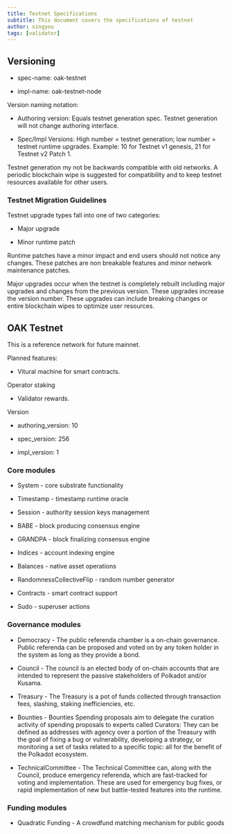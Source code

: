 ```yaml
---
title: Testnet Specifications
subtitle: This document covers the specifications of testnet
author: xingyou
tags: [validator]
---
```


## Versioning

- spec-name: oak-testnet

- impl-name: oak-testnet-node

Version naming notation:

- Authoring version: Equals testnet generation spec. Testnet generation will not change authoring interface.

- Spec/Impl Versions: High number = testnet generation; low number = testnet runtime upgrades. Example: 10 for Testnet v1 genesis, 21 for Testnet v2 Patch 1.

Testnet generation my not be backwards compatible with old networks. A periodic blockchain wipe is suggested for compatibility and to keep testnet resources available for other users.

### Testnet Migration Guidelines

Testnet upgrade types fall into one of two categories:

- Major upgrade

- Minor runtime patch

Runtime patches have a minor impact and end users should not notice any changes. These patches are non breakable features and minor network maintenance patches.

Major upgrades occur when the testnet is completely rebuilt including major upgrades and changes from the previous version. These upgrades increase the version number. These upgrades can include breaking changes or entire blockchain wipes to optimize user resources.

## OAK Testnet

This is a reference network for future mainnet.

Planned features:

- Vitural machine for smart contracts.

Operator staking

- Validator rewards.

Version

- authoring_version: 10

- spec_version: 256
  
- impl_version: 1

### Core modules

- System - core substrate functionality

- Timestamp - timestamp runtime oracle

- Session - authority session keys management

- BABE - block producing consensus engine

- GRANDPA - block finalizing consensus engine

- Indices - account indexing engine

- Balances - native asset operations

- RandomnessCollectiveFlip - random number generator

- Contracts - smart contract support

- Sudo - superuser actions

### Governance modules

- Democracy - The public referenda chamber is a on-chain governance. Public referenda can be proposed and voted on by any token holder in the system as long as they provide a bond. 

- Council - The council is an elected body of on-chain accounts that are intended to represent the passive stakeholders of Polkadot and/or Kusama.

- Treasury - The Treasury is a pot of funds collected through transaction fees, slashing, staking inefficiencies, etc.

- Bounties - Bounties Spending proposals aim to delegate the curation activity of spending proposals to experts called Curators: They can be defined as addresses with agency over a portion of the Treasury with the goal of fixing a bug or vulnerability, developing a strategy, or monitoring a set of tasks related to a specific topic: all for the benefit of the Polkadot ecosystem.

- TechnicalCommittee - The Technical Committee can, along with the Council, produce emergency referenda, which are fast-tracked for voting and implementation. These are used for emergency bug fixes, or rapid implementation of new but battle-tested features into the runtime.

### Funding modules

- Quadratic Funding - A crowdfund matching mechanism for public goods
